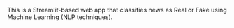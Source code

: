 This is a Streamlit-based web app that classifies news as Real or Fake using Machine Learning (NLP techniques).
